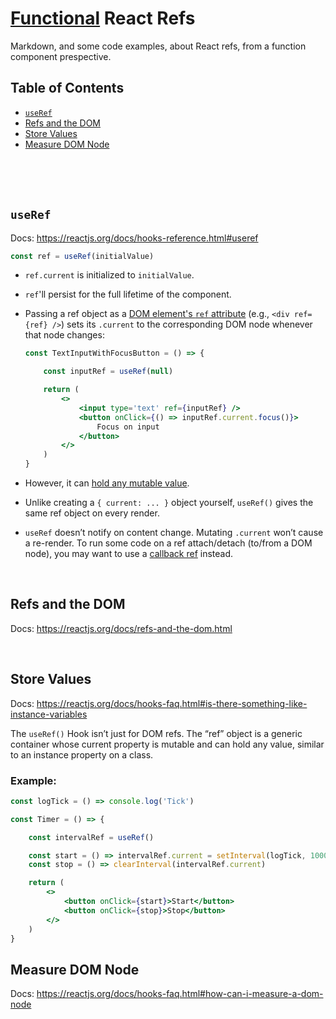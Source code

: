 # [Functional](# 'Function-components - based') React Refs

Markdown, and some code examples, about React refs, from a function component prespective.

## Table of Contents
* [`useRef`](#useref)
* [Refs and the DOM](#refs-and-the-dom)
* [Store Values](#store-values)
* [Measure DOM Node](#measure-dom-node)

<br />
<br />
<br />

## `useRef`

Docs: https://reactjs.org/docs/hooks-reference.html#useref

```jsx
const ref = useRef(initialValue)
```

* `ref.current` is initialized to `initialValue`.
* `ref`'ll persist for the full lifetime of the component.
* Passing a ref object as a
[DOM element's `ref` attribute](#refs-and-the-dom)
(e.g., `<div ref={ref} />`) sets its `.current` to the corresponding DOM node whenever that node changes:

	```jsx
	const TextInputWithFocusButton = () => {

		const inputRef = useRef(null)

		return (
			<>
				<input type='text' ref={inputRef} />
				<button onClick={() => inputRef.current.focus()}>
					Focus on input
				</button>
			</>
		)
	}
	```

* However, it can
[hold any mutable value](#store-values).
* Unlike creating a `{ current: ... }` object yourself, `useRef()` gives the same ref object on every render.
* `useRef` doesn’t notify on content change.
Mutating `.current` won’t cause a re-render.
To run some code on a ref attach/detach (to/from a DOM node), you may want to use a
[callback ref](#measure-dom-node)
instead.



<br />

## Refs and the DOM

Docs: https://reactjs.org/docs/refs-and-the-dom.html

<br />

## Store Values

Docs: https://reactjs.org/docs/hooks-faq.html#is-there-something-like-instance-variables

The `useRef()` Hook isn’t just for DOM refs.
The “ref” object is a generic container whose current property is mutable and can hold any value, similar to an instance property on a class.

### Example:

```jsx
const logTick = () => console.log('Tick')

const Timer = () => {

	const intervalRef = useRef()

	const start = () => intervalRef.current = setInterval(logTick, 1000)
	const stop = () => clearInterval(intervalRef.current)

	return (
		<>
			<button onClick={start}>Start</button>
			<button onClick={stop}>Stop</button>
		</>
	)
}
```

## Measure DOM Node

Docs: https://reactjs.org/docs/hooks-faq.html#how-can-i-measure-a-dom-node
